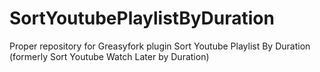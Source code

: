 # SortYoutubePlaylistByDuration
Proper repository for Greasyfork plugin Sort Youtube Playlist By Duration (formerly Sort Youtube Watch Later by Duration)
